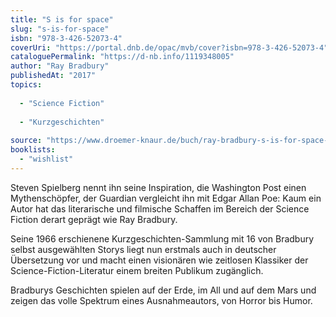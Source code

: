 ```yaml
---
title: "S is for space"
slug: "s-is-for-space"
isbn: "978-3-426-52073-4"
coverUri: "https://portal.dnb.de/opac/mvb/cover?isbn=978-3-426-52073-4"
cataloguePermalink: "https://d-nb.info/1119348005"
author: "Ray Bradbury"
publishedAt: "2017"
topics:
  
  - "Science Fiction"
    
  - "Kurzgeschichten"
    
source: "https://www.droemer-knaur.de/buch/ray-bradbury-s-is-for-space-9783426520734"
booklists: 
  - "wishlist"
---
```

Steven Spielberg nennt ihn seine Inspiration, die Washington Post einen 
Mythenschöpfer, der Guardian vergleicht ihn mit Edgar Allan Poe: Kaum ein 
Autor hat das literarische und filmische Schaffen im Bereich der Science 
Fiction derart geprägt wie Ray Bradbury.

Seine 1966 erschienene Kurzgeschichten-Sammlung mit 16 von Bradbury selbst 
ausgewählten Storys liegt nun erstmals auch in deutscher Übersetzung vor und 
macht einen visionären wie zeitlosen Klassiker der Science-Fiction-Literatur 
einem breiten Publikum zugänglich.

Bradburys Geschichten spielen auf der Erde, im All und auf dem Mars und zeigen 
das volle Spektrum eines Ausnahmeautors, von Horror bis Humor.